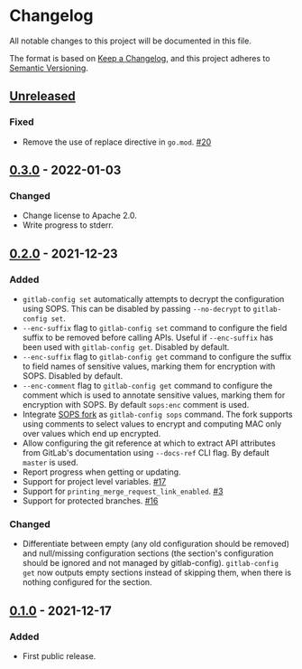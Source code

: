 # Changelog

All notable changes to this project will be documented in this file.

The format is based on [Keep a Changelog](https://keepachangelog.com/en/1.0.0/),
and this project adheres to [Semantic Versioning](https://semver.org/spec/v2.0.0.html).

## [Unreleased]

### Fixed

- Remove the use of replace directive in `go.mod`.
  [#20](https://gitlab.com/tozd/gitlab/config/-/issues/20)

## [0.3.0] - 2022-01-03

### Changed

- Change license to Apache 2.0.
- Write progress to stderr.

## [0.2.0] - 2021-12-23

### Added

- `gitlab-config set` automatically attempts to decrypt the configuration using SOPS.
  This can be disabled by passing `--no-decrypt` to `gitlab-config set`.
- `--enc-suffix` flag to `gitlab-config set` command to configure the field suffix to be
  removed before calling APIs. Useful if `--enc-suffix` has been used with `gitlab-config get`.
  Disabled by default.
- `--enc-suffix` flag to  `gitlab-config get` command to configure the suffix to field
  names of sensitive values, marking them for encryption with SOPS. Disabled by default.
- `--enc-comment` flag to `gitlab-config get` command to configure the comment which is
  used to annotate sensitive values, marking them for encryption with SOPS.
  By default `sops:enc` comment is used.
- Integrate [SOPS fork](https://github.com/tozd/sops) as `gitlab-config sops` command.
  The fork supports using comments to select values to encrypt and
  computing MAC only over values which end up encrypted.
- Allow configuring the git reference at which to extract API attributes from GitLab's documentation
  using `--docs-ref` CLI flag. By default `master` is used.
- Report progress when getting or updating.
- Support for project level variables. [#17](https://gitlab.com/tozd/gitlab/config/-/issues/17)
- Support for `printing_merge_request_link_enabled`. [#3](https://gitlab.com/tozd/gitlab/config/-/issues/3)
- Support for protected branches. [#16](https://gitlab.com/tozd/gitlab/config/-/issues/16)

### Changed

- Differentiate between empty (any old configuration should be removed) and null/missing configuration
  sections (the section's configuration should be ignored and not managed by gitlab-config).
  `gitlab-config get` now outputs empty sections instead of skipping them, when there is nothing
  configured for the section.

## [0.1.0] - 2021-12-17

### Added

- First public release.

[Unreleased]: https://gitlab.com/tozd/gitlab/config/-/compare/v0.3.0...main
[0.3.0]: https://gitlab.com/tozd/gitlab/config/-/compare/v0.2.0...v0.3.0
[0.2.0]: https://gitlab.com/tozd/gitlab/config/-/compare/v0.1.0...v0.2.0
[0.1.0]: https://gitlab.com/tozd/gitlab/config/-/tags/v0.1.0

<!-- markdownlint-disable-file MD024 -->
